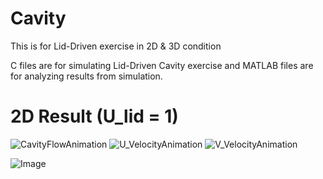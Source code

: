 # Cavity
This is for Lid-Driven exercise in 2D &amp; 3D condition

C files are for simulating Lid-Driven Cavity exercise and MATLAB files are for analyzing results from simulation.

# 2D Result (U_lid = 1)
![CavityFlowAnimation](https://github.com/user-attachments/assets/00e02480-e186-4d14-b7dd-b33d6223d9c2)
![U_VelocityAnimation](https://github.com/user-attachments/assets/0ca9e928-4889-4243-8757-832836660fca)
![V_VelocityAnimation](https://github.com/user-attachments/assets/060382a9-c2c9-4008-996e-1e09a459f2a7)







![Image](https://github.com/user-attachments/assets/8c28cb74-1b2e-4ca8-aa94-b83013d98c79)

